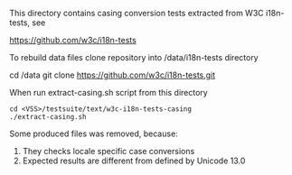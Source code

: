 This directory contains casing conversion tests extracted from W3C i18n-tests, see

https://github.com/w3c/i18n-tests

To rebuild data files clone repository into <VSS>/data/i18n-tests directory

   cd <VSS>/data
   git clone https://github.com/w3c/i18n-tests.git

When run extract-casing.sh script from this directory

    cd <VSS>/testsuite/text/w3c-i18n-tests-casing
    ./extract-casing.sh

Some produced files was removed, because:
 1. They checks locale specific case conversions
 1. Expected results are different from defined by Unicode 13.0
